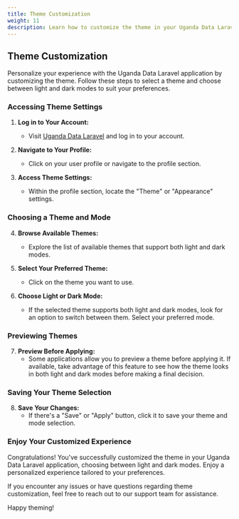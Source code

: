```yaml
---
title: Theme Customization
weight: 11
description: Learn how to customize the theme in your Uganda Data Laravel application.
---
```


## Theme Customization

Personalize your experience with the Uganda Data Laravel application by customizing the theme. Follow these steps to select a theme and choose between light and dark modes to suit your preferences.

### Accessing Theme Settings

1. **Log in to Your Account:**
   - Visit [Uganda Data Laravel](https://your-uganda-data-app.com) and log in to your account.

2. **Navigate to Your Profile:**
   - Click on your user profile or navigate to the profile section.

3. **Access Theme Settings:**
   - Within the profile section, locate the "Theme" or "Appearance" settings.

### Choosing a Theme and Mode

4. **Browse Available Themes:**
   - Explore the list of available themes that support both light and dark modes.

5. **Select Your Preferred Theme:**
   - Click on the theme you want to use.

6. **Choose Light or Dark Mode:**
   - If the selected theme supports both light and dark modes, look for an option to switch between them. Select your preferred mode.

### Previewing Themes

7. **Preview Before Applying:**
   - Some applications allow you to preview a theme before applying it. If available, take advantage of this feature to see how the theme looks in both light and dark modes before making a final decision.

### Saving Your Theme Selection

8. **Save Your Changes:**
   - If there's a "Save" or "Apply" button, click it to save your theme and mode selection.

### Enjoy Your Customized Experience

Congratulations! You've successfully customized the theme in your Uganda Data Laravel application, choosing between light and dark modes. Enjoy a personalized experience tailored to your preferences.

If you encounter any issues or have questions regarding theme customization, feel free to reach out to our support team for assistance.

Happy theming!
